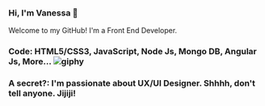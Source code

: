 ### Hi, I'm Vanessa 👋 
Welcome to my GitHub! I'm a Front End Developer.


### Code: HTML5/CSS3, JavaScript, Node Js, Mongo DB, Angular Js, More... ![giphy](https://user-images.githubusercontent.com/59008047/108826545-084af980-758a-11eb-89cb-abf7ea0640f2.gif)

### A secret?: I'm passionate about UX/UI Designer. Shhhh, don't tell anyone. Jijiji!
